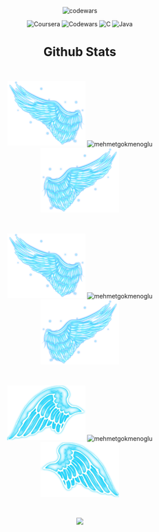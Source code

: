 <div align="center">

![codewars](https://www.codewars.com/users/mehmetgokmenoglu/badges/large)

<div align="center">

![Coursera](https://img.shields.io/badge/Coursera-%230056D2.svg?style=for-the-badge&logo=Coursera&logoColor=white)
![Codewars](https://img.shields.io/badge/Codewars-B1361E?style=for-the-badge&logo=codewars&logoColor=grey)
![C](https://img.shields.io/badge/c-%2300599C.svg?style=for-the-badge&logo=c&logoColor=white)
![Java](https://img.shields.io/badge/java-%23ED8B00.svg?style=for-the-badge&logo=openjdk&logoColor=white)

# Github Stats

 <br />
 
  <p align="center">
  <a>
    <img heigth="160" width="182" src="Bird Wing Left.png">
      <img align="center" src="https://github-readme-stats.vercel.app/api?username=mehmetgokmenoglu&theme=material-palenight&hide_border=false&include_all_commits=false&count_private=false" alt="mehmetgokmenoglu" />
    <img heigth="160" width="182" src="Bird Wing Right.png">
  </a>
</p>

  
<br />


 
 <p align="center">
  <a>
    <img heigth="160" width="182" src="Bird Wing Left.png">
    <img align="center" src="https://github-readme-streak-stats.herokuapp.com/?user=mehmetgokmenoglu&theme=material-palenight&hide_border=false" alt="mehmetgokmenoglu" width="55%" />
    <img heigth="160" width="182" src="Bird Wing Right.png">
  </a>
</p>
 

 
 <br />
 
  
  
  <p align="center">
  <a>
    <img heigth="160" width="182" src="Bird Wing Bottom Left.png">
    <img align="center" src="https://github-readme-stats.vercel.app/api/top-langs/?username=mehmetgokmenoglu&theme=material-palenight&hide_border=false&include_all_commits=false&count_private=false&layout=compact" alt="mehmetgokmenoglu" />
    <img heigth="160" width="182" src="Bird Wing Bottom Right.png">
  </a>
</p>
 
  
  
 <!--
 [![Top Langs](https://github-readme-stats.vercel.app/api/top-langs/?username=mehmetgokmenoglu&layout=compact&langs_count=25&title_color=0000ee&text_color=ffffff&bg_color=000000&hide_border=true)](https://github.com/mehmetgokmenoglu/github-readme-stats)
-->


<br />

![](https://github-profile-trophy.vercel.app/?username=mehmetgokmenoglu&theme=dracula&no-frame=false&no-bg=false&margin-w=4)


<br />


<br />


<!--
</details>
-->

<!--
<details>
   <summary>:zap: Languages and Tools</summary>
 -->

